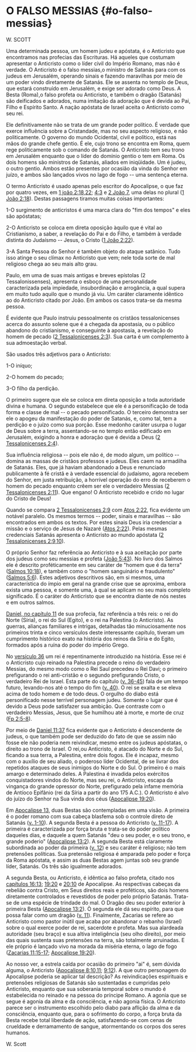 # O FALSO MESSIAS {#o-falso-messias}

W. SCOTT

Uma determinada pessoa, um homem judeu e apóstata, é o Anticristo que encontramos nas profecias das Escrituras. Há aqueles que costumam apresentar o Anticristo como o líder civil do Império Romano, mas não é verdade. O Anticristo é o falso messias,o ministro de Satanás para com os judeus em Jerusalém, operando sinais e fazendo maravilhas por meio de um poder vindo diretamente de Satanás. Ele se assenta no templo de Deus, que estará construído em Jerusalém, e exige ser adorado como Deus. A Besta (Roma),o falso profeta ou Anticristo, e também o dragão (Satanás) são deificados e adorados, numa imitação da adoração que é devida ao Pai, Filho e Espírito Santo. A nação apóstata de Israel aceita o Anticristo como seu rei.

Ele definitivamente não se trata de um grande poder político. É verdade que exerce influência sobre a Cristandade, mas no seu aspecto religioso, e não politicamente. O governo do mundo Ocidental, civil e político, está nas mãos do grande chefe gentio. É ele, cujo trono se encontra em Roma, quem rege politicamente sob o comando de Satanás. O Anticristo tem seu trono em Jerusalém enquanto que o líder do domínio gentio o tem em Roma. Os dois homens são ministros de Satanás, aliados em iniqüidade. Um é judeu, o outro gentio. Ambos estão presentes por ocasião da vinda do Senhor em juízo, e ambos são lançados vivos no lago de fogo -- uma sentença eterna.

O termo Anticristo é usado apenas pelo escritor do Apocalipse, o que faz por quatro vezes, em [1 joão 2:18,22](http://bibliaonline.com.br/acf/1jo/2/18-22); [4:3](http://bibliaonline.com.br/acf/1jo/4/3) e [2 João 7](http://bibliaonline.com.br/acf/2jo/7), uma delas no plural ([1 João 2:18](http://bibliaonline.com.br/acf/1jo/2/18)). Destas passagens tiramos muitas coisas importantes:

1-O surgimento de anticristos é uma marca clara do &quot;fim dos tempos&quot; e eles são apóstatas;

2-O Anticristo se coloca em direta oposição àquilo que é vital ao Cristianismo, a saber, a revelação do Pai e do Filho, e também à verdade distinta do Judaísmo -- Jesus, o Cristo ([1 João 2:22](http://bibliaonline.com.br/acf/1jo/2/22)).

3-A Santa Pessoa do Senhor é também objeto do ataque satânico. Tudo isso atinge o seu clímax no Anticristo que vem; nele toda sorte de mal religioso chega ao seu mais alto grau.

Paulo, em uma de suas mais antigas e breves epístolas (2 Tessalonissenses), apresenta o esboço de uma personalidade caracterizada pela impiedade, insubordinação e arrogância, a qual supera em muito tudo aquilo que o mundo já viu. Um caráter claramente idêntico ao do Anticristo citado por João. Em ambos os casos trata-se da mesma pessoa.

É evidente que Paulo instruiu pessoalmente os cristãos tessalonicenses acerca do assunto solene que é a chegada da apostasia, ou o público abandono do cristianismo, e conseguinte à apostasia, a revelação do homem de pecado ([2 Tessalonicenses 2:3](http://bibliaonline.com.br/acf/2ts/2/3)). Sua carta é um complemento à sua admoestação verbal.

São usados três adjetivos para o Anticristo:

1-O iníquo;

2-O homem do pecado;

3-O filho da perdição.

O primeiro sugere que ele se coloca em direta oposição a toda autoridade divina e humana. O segundo estabelece que ele é a personificação de toda forma e classe de mal -- o pecado personificado. O terceiro demonstra ser ele o apogeu da manifestação do poder de Satanás, e, como tal, tem a perdição e o juízo como sua porção. Esse medonho caráter usurpa o lugar de Deus sobre a terra, assentando-se no templo então edificado em Jerusalém, exigindo a honra e adoração que é devida a Deus ([2 Tessalonicenses 2:4](http://bibliaonline.com.br/acf/2ts/2/4)).

Sua influência religiosa -- pois ele não é, de modo algum, um político -- domina as massas de cristãos professos e judeus. Eles caem na armadilha de Satanás. Eles, que já haviam abandonado a Deus e renunciado publicamente à fé cristã e à verdade essencial do judaísmo, agora recebem do Senhor, em justa retribuição, a horrível operação do erro de receberem o homem do pecado enquanto crêem ser ele o verdadeiro Messias ([2 Tessalonicenses 2:11](http://bibliaonline.com.br/acf/2ts/2/11)). Que engano! O Anticristo recebido e crido no lugar do Cristo de Deus!

Quando se compara [2 Tessalonicenses 2:9](http://bibliaonline.com.br/acf/2ts/2/9) com [Atos 2:22](http://bibliaonline.com.br/acf/atos/2/22), fica evidente um notável paralelo. Os mesmos termos -- poder, sinais e maravilhas -- são encontrados em ambos os textos. Por estes sinais Deus iria credenciar a missão e o serviço de Jesus de Nazaré ([Atos 2:22](http://bibliaonline.com.br/acf/atos/2/22)). Pelas mesmas credenciais Satanás apresenta o Anticristo ao mundo apóstata ([2 Tessalonicenses 2:9,10](http://bibliaonline.com.br/acf/2ts/2/9,10)).

O próprio Senhor faz referência ao Anticristo e à sua aceitação por parte dos judeus como seu messias e profeta ([João 5:43](http://bibliaonline.com.br/acf/jo/5/43)). No livro dos Salmos ele é descrito proféticamente em seu caráter de &quot;homem que é da terra&quot; ([Salmos 10:18](http://bibliaonline.com.br/acf/sl/10/18)), e também como o &quot;homem sanguinário e fraudulento&quot; ([Salmos 5:6](http://bibliaonline.com.br/acf/sl/5/6)). Estes adjetivos descritivos são, em si mesmos, uma característica do ímpio em geral na grande crise que se aproxima, embora exista uma pessoa, e somente uma, à qual se aplicam no seu mais completo significado. É o caráter do Anticristo que se encontra diante de nós nestes e em outros salmos.

[Daniel, no capítulo 11](http://bibliaonline.com.br/acf/dn/11) de sua profecia, faz referência a três reis: o rei do Norte (Síria), o rei do Sul (Egito), e o rei na Palestina (o Anticristo). As guerras, alianças familiares e intrigas, detalhadas tão minuciosamente nos primeiros trinta e cinco versículos deste interessante capítulo, tiveram um cumprimento histórico exato na história dos reinos da Síria e do Egito, formados após a ruína do poder do império Grego.

No [versículo 36](http://bibliaonline.com.br/acf/dn/11/36) um rei é repentinamente introduzido na história. Esse rei é o Anticristo cujo reinado na Palestina precede o reino do verdadeiro Messias, do mesmo modo como o Rei Saul precedeu o Rei Davi; o primeiro prefigurando o rei anti-cristão e o segundo prefigurando Cristo, o verdadeiro Rei de Israel. Esta parte do capítulo ([v. 36-45](http://bibliaonline.com.br/acf/dn/11/36-45)) fala de um tempo futuro, levando-nos até o tempo do fim ([v. 40](http://bibliaonline.com.br/acf/dn/11/40)). O rei se exalta e se eleva acima de todo homem e de todo deus. O orgulho do diabo está personificado nesse terrível personagem judeu. Somente o lugar que é devido a Deus pode satisfazer sua ambição. Que contraste com o verdadeiro Messias, Jesus, que Se humilhou até à morte, e morte de cruz ([Fp 2:5-8](http://bibliaonline.com.br/acf/fp/2/5-8)).

Por meio de [Daniel 11:37](http://bibliaonline.com.br/acf/dn/11/37) fica evidente que o Anticristo é descendente de judeus, o que também pode ser deduzido do fato de que se assim não fosse ele não poderia nem reivindicar, mesmo entre os judeus apóstatas, o direito ao trono de Israel. O rei,ou Anticristo, é atacado do Norte e do Sul, ficando a sua terra, a Palestina, entre dois fogos. Ele é incapaz, mesmo com o auxílio de seu aliado, o poderoso líder Ocidental, de se livrar dos repetidos ataques de seus inimigos do Norte e do Sul. O primeiro é o mais amargo e determinado deles. A Palestina é invadida pelos exércitos conquistadores vindos do Norte, mas seu rei, o Anticristo, escapa da vingança do grande opressor do Norte, prefigurado pela infame memória de Antíoco Epifânio (rei da Síria a partir do ano 175 A.C.). O Anticristo é alvo do juízo do Senhor na Sua vinda dos céus ([Apocalipse 19:20](http://bibliaonline.com.br/acf/ap/19/20)).

Em [Apocalipse 13](http://bibliaonline.com.br/acf/ap/13), duas Bestas são contempladas em uma visão. A primeira é o poder romano com sua cabeça blasfema sob o controle direto de Satanás ([v. 1-10](http://bibliaonline.com.br/acf/ap/13/1:10)). A segunda Besta é a pessoa do Anticristo ([v. 11-17](http://bibliaonline.com.br/acf/ap/13/11-17)). A primeira é caracterizada por força bruta e trata-se do poder político daqueles dias, e daquele a quem Satanás &quot;deu o seu poder, e o seu trono, e grande poderio&quot; ([Apocalipse 13:2](http://bibliaonline.com.br/acf/ap/13/2)). A segunda Besta está claramente subordinada ao poder da primeira ([v. 12](http://bibliaonline.com.br/acf/ap/13/2)) e seu caráter é religioso; não tem pretensões políticas. Sua pretensão religiosa é amparada pelo poder e força da Roma apóstata, e assim as duas Bestas agem juntas sob seu grande líder, Satanás. Os três são igualmente adorados.

A segunda Besta, ou Anticristo, é idêntica ao falso profeta, citado nos [capítulos 16:13](http://bibliaonline.com.br/acf/ap/16,13); [19:20](http://bibliaonline.com.br/acf/ap/19/20) e [20:10](http://bibliaonline.com.br/acf/ap/20/10) de Apocalipse. As respectivas cabeças da rebelião contra Cristo, em Seus direitos reais e proféticos, são dois homens diretamente controlados e revestidos de poder pelo próprio Satanás. Trata-se de uma espécie de trindade do mal. O Dragão deu seu poder exterior à primeira Besta ([Apocalipse 13:2](http://bibliaonline.com.br/acf/ap/13/2)). Ò segunda ele dá seu espírito, para que possa falar como um dragão ([v. 11](http://bibliaonline.com.br/acf/ap/13/11)). Finalmente, Zacarias se refere ao Anticristo como pastor inútil que acaba por abandonar o rebanho (Israel) sobre o qual exerce poder de rei, sacerdote e profeta. Mas sua alardeada autoridade (seu braço) e sua altiva inteligência (seu olho direito), por meio das quais sustenta suas pretensões na terra, são totalmente arruinadas. E ele próprio é lançado vivo na morada da miséria eterna, o lago de fogo ([Zacarias 11:15-17](http://bibliaonline.com.br/acf/zc/11/15-17); [Apocalipse 19:20](http://bibliaonline.com.br/acf/ap/19/20)).

Ao nosso ver, a estrela caída por ocasião do primeiro &quot;ai&quot; é, sem dúvida alguma, o Anticristo ([Apocalipse 8:10,11](http://bibliaonline.com.br/acf/ap/8/10,11); [9:12](http://bibliaonline.com.br/acf/ap/9/12)). A que outro personagem do Apocalipse poderia se aplicar tal descrição? As reivindicações espirituais e pretensões religiosas de Satanás são sustentadas e cumpridas pelo Anticristo, enquanto que sua soberania temporal sobre o mundo é estabelecida no reinado e na pessoa do príncipe Romano. A agonia que se segue é agonia da alma e da consciência, e não agonia física. O Anticristo parece ser o instrumento escolhido pelo diabo para aflição da alma e da consciência, enquanto que, para o sofrimento do corpo, a força bruta da Besta recebe total liberdade de ação, satisfazendo-se com cenas de crueldade e derramamento de sangue, atormentando os corpos dos seres humanos.

W. Scott